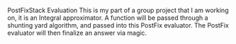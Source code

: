 PostFixStack Evaluation
This is my part of a group project that I am working on, it is an Integral approximator. A function will be passed through a shunting yard algorithm,
and passed into this PostFix evaluator. The PostFix evaluator will then finalize an answer via magic.
